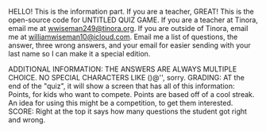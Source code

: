 HELLO! This is the information part. If you are a teacher, GREAT! This is the open-source code for UNTITLED QUIZ GAME.
If you are a teacher at Tinora, email me at wwiseman249@tinora.org. If you are outside of Tinora, email me at williamwiseman10@icloud.com.
Email me a list of questions, the answer, three wrong answers, and your email for easier sending with your last name so I can make it a special edition.

ADDITIONAL INFORMATION:
THE ANSWERS ARE ALWAYS MULTIPLE CHOICE. NO SPECIAL CHARACTERS LIKE ()@'', sorry.
GRADING: AT the end of the "quiz", it will show a screen that has all of this information:
Points, for kids who want to compete. Points are based off of a cool streak.
An idea for using this might be a competition, to get them interested.
SCORE: Right at the top it says how many questions the student got right and wrong.